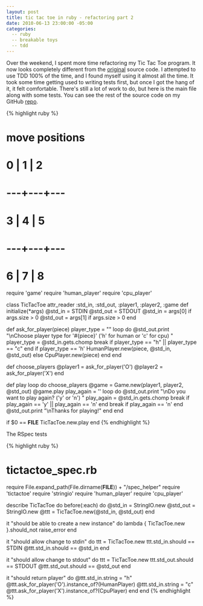```yaml
---
layout: post
title: tic tac toe in ruby - refactoring part 2
date: 2010-06-13 23:00:00 -05:00
categories:
  -- ruby
  -- breakable toys
  -- tdd
---
```


Over the weekend, I spent more time refactoring my Tic Tac Toe program.  It now looks completely different from the [original](http://skim.la/2010/03/15/tic-tac-toe-in-ruby-and-javascript) source code.  I attempted to use TDD 100% of the time, and I found myself using it almost all the time.  It took some time getting used to writing tests first, but once I got the hang of it, it felt comfortable.  There's still a lot of work to do, but here is the main file along with some tests.  You can see the rest of the source code on my GitHub [repo](http://github.com/sl4m/tic_tac_toe_ruby). 

{% highlight ruby %}
# move positions
#
#  0 | 1 | 2
# ---+---+---
#  3 | 4 | 5
# ---+---+---
#  6 | 7 | 8

require 'game'
require 'human_player'
require 'cpu_player'

class TicTacToe
  attr_reader :std_in, :std_out, :player1, :player2, :game
  def initialize(*args)
    @std_in = STDIN
    @std_out = STDOUT
    @std_in = args[0] if args.size > 0
    @std_out = args[1] if args.size > 0
  end

  def ask_for_player(piece)
    player_type = ""
    loop do
      @std_out.print "\nChoose player type for '#{piece}' ('h' for human or 'c' for cpu) "
      player_type = @std_in.gets.chomp
      break if player_type == "h" || player_type == "c"
    end
    if player_type == 'h'
      HumanPlayer.new(piece, @std_in, @std_out)
    else
      CpuPlayer.new(piece)
    end
  end

  def choose_players
    @player1 = ask_for_player('O')
    @player2 = ask_for_player('X')
  end
  
  def play
    loop do
      choose_players
      @game = Game.new(player1, player2, @std_out)
      @game.play
      play_again = ''
      loop do
        @std_out.print "\nDo you want to play again? ('y' or 'n') "
        play_again = @std_in.gets.chomp
        break if play_again == 'y' || play_again == 'n'
      end
      break if play_again == 'n'
    end
    @std_out.print "\nThanks for playing!"
  end
end

if $0 == __FILE__
  TicTacToe.new.play
end
{% endhighlight %}

The RSpec tests

{% highlight ruby %}
# tictactoe_spec.rb
require File.expand_path(File.dirname(__FILE__)) + "/spec_helper"
require 'tictactoe'
require 'stringio'
require 'human_player'
require 'cpu_player'

describe TicTacToe do
  before(:each) do
    @std_in = StringIO.new
    @std_out = StringIO.new
    @ttt = TicTacToe.new(@std_in, @std_out)
  end
  
  it "should be able to create a new instance" do
    lambda { TicTacToe.new }.should_not raise_error
  end

  it "should allow change to stdin" do
    ttt = TicTacToe.new
    ttt.std_in.should == STDIN
    @ttt.std_in.should == @std_in
  end

  it "should allow change to stdout" do
    ttt = TicTacToe.new
    ttt.std_out.should == STDOUT
    @ttt.std_out.should == @std_out
  end

  it "should return player" do
    @ttt.std_in.string = "h"
    @ttt.ask_for_player('O').instance_of?(HumanPlayer)
    @ttt.std_in.string = "c"
    @ttt.ask_for_player('X').instance_of?(CpuPlayer)
  end
end
{% endhighlight %}

